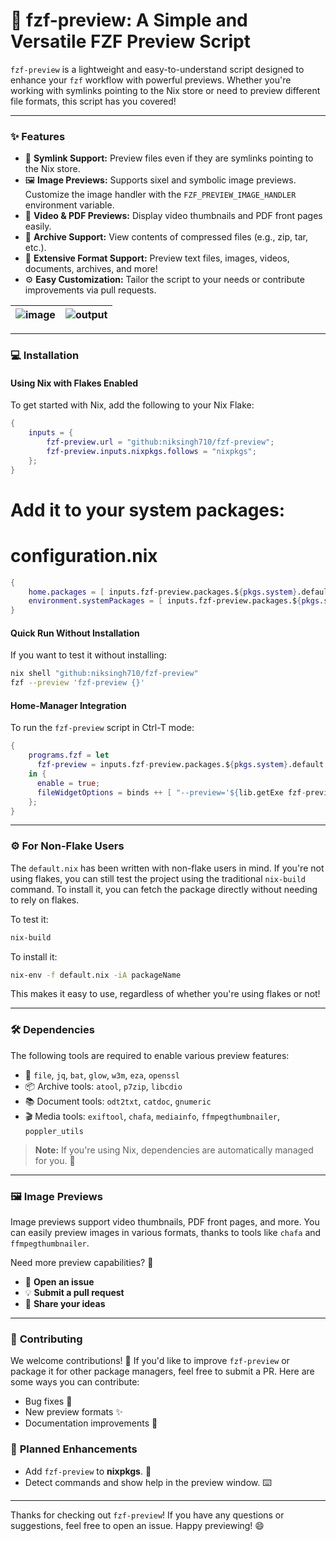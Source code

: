 # 🚀 **fzf-preview**: A Simple and Versatile FZF Preview Script

`fzf-preview` is a lightweight and easy-to-understand script designed to enhance your `fzf` workflow with powerful previews. Whether you're working with symlinks pointing to the Nix store or need to preview different file formats, this script has you covered!

---

### ✨ **Features**

- 🔗 **Symlink Support:** Preview files even if they are symlinks pointing to the Nix store.
- 🖼️ **Image Previews:** Supports sixel and symbolic image previews. Customize the image handler with the `FZF_PREVIEW_IMAGE_HANDLER` environment variable.
- 🎥 **Video & PDF Previews:** Display video thumbnails and PDF front pages easily.
- 📂 **Archive Support:** View contents of compressed files (e.g., zip, tar, etc.).
- 🔧 **Extensive Format Support:** Preview text files, images, videos, documents, archives, and more!
- ⚙️ **Easy Customization:** Tailor the script to your needs or contribute improvements via pull requests.

|![image](https://github.com/niksingh710/cdots/assets/60490474/6ab40586-9978-4b8c-b944-f0343e180b6a) | ![output](https://github.com/user-attachments/assets/c5f5b892-1794-4efd-9254-fe6569e918ea) |
| --- | --- |

---

### 💻 **Installation**

#### Using Nix with Flakes Enabled

To get started with Nix, add the following to your Nix Flake:
```nix
{
    inputs = {
        fzf-preview.url = "github:niksingh710/fzf-preview";
        fzf-preview.inputs.nixpkgs.follows = "nixpkgs";
    };
}
```

# Add it to your system packages:
# configuration.nix
```nix
{
    home.packages = [ inputs.fzf-preview.packages.${pkgs.system}.default ]; # for home-manager
    environment.systemPackages = [ inputs.fzf-preview.packages.${pkgs.system}.default ];
}
```

#### Quick Run Without Installation

If you want to test it without installing:
```sh
nix shell "github:niksingh710/fzf-preview"
fzf --preview 'fzf-preview {}'
```

#### Home-Manager Integration

To run the `fzf-preview` script in Ctrl-T mode:
```nix
{
    programs.fzf = let
      fzf-preview = inputs.fzf-preview.packages.${pkgs.system}.default;
    in {
      enable = true;
      fileWidgetOptions = binds ++ [ "--preview='${lib.getExe fzf-preview}'" ];
    };
}
```

---

### ⚙️ **For Non-Flake Users**

The `default.nix` has been written with non-flake users in mind. If you're not using flakes, you can still test the project using the traditional `nix-build` command. To install it, you can fetch the package directly without needing to rely on flakes.

To test it:
```bash
nix-build
```

To install it:
```bash
nix-env -f default.nix -iA packageName
```

This makes it easy to use, regardless of whether you're using flakes or not!

---

### 🛠️ **Dependencies**

The following tools are required to enable various preview features:
- 📝 `file`, `jq`, `bat`, `glow`, `w3m`, `eza`, `openssl`
- 📦 Archive tools: `atool`, `p7zip`, `libcdio`
- 📚 Document tools: `odt2txt`, `catdoc`, `gnumeric`
- 🎬 Media tools: `exiftool`, `chafa`, `mediainfo`, `ffmpegthumbnailer`, `poppler_utils`

> **Note:** If you're using Nix, dependencies are automatically managed for you. 🎉

---

### 🖼️ **Image Previews**

Image previews support video thumbnails, PDF front pages, and more. You can easily preview images in various formats, thanks to tools like `chafa` and `ffmpegthumbnailer`.

Need more preview capabilities? 🙌
- 📌 **Open an issue**
- 💡 **Submit a pull request**
- 💬 **Share your ideas**

---

### 🤝 **Contributing**

We welcome contributions! 👐 If you'd like to improve `fzf-preview` or package it for other package managers, feel free to submit a PR. Here are some ways you can contribute:
- Bug fixes 🐛
- New preview formats ✨
- Documentation improvements 📖

### 📅 **Planned Enhancements**
- Add `fzf-preview` to **nixpkgs**. 🚀
- Detect commands and show help in the preview window. ⌨️

---

Thanks for checking out `fzf-preview`! If you have any questions or suggestions, feel free to open an issue. Happy previewing! 😄

